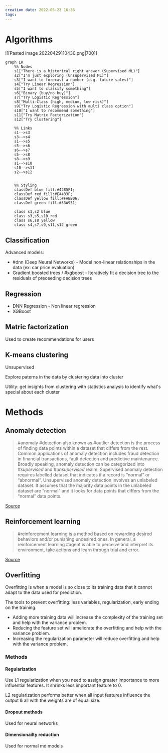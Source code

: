 ```yaml
---
creation date: 2022-05-23 16:36
tags:
---
```


# Algorithms

![[Pasted image 20220429110430.png|700]]

```mermaid
graph LR
	%% Nodes
	s1["There is a historical right answer (Supervised ML)"]
	s2["I'm just exploring (Unsupervised ML)"]
	s3["I want to forecast a number (e.g. future sales)"]
	s4["Try Linear Regression"]
	s5["I want to classify something"]
	s6["Binary (buy/no buy)"]
	s7["Try Logistic Regression"]
	s8["Multi-Class (high, medium, low risk)"]
	s9["Try Logistic Regression with multi class option"]
	s10["I want to recommend something"]
	s11["Try Matrix Factorization"]
	s12["Try Clustering"]
	
	%% Links
	s1-->s3
	s3-->s4
	s1-->s5
	s5-->s6
	s6-->s7
	s5-->s8
	s8-->s9
	s1-->s10
	s10-->s11
	s2-->s12


	%% Styling
	classDef blue fill:#4285F1;
	classDef red fill:#EA433F;
	classDef yellow fill:#FABB06;
	classDef green fill:#33A951;
	
	class s1,s2 blue
	class s3,s5,s10 red
	class s6,s8 yellow
	class s4,s7,s9,s11,s12 green
```

## Classification

Advanced models:

- #dnn (Deep Neural Networks) - Model non-linear relationships in the data (ex: car price evaluation)
- Gradient boosted trees / #xgboost - Iteratively fit a decision tree to the residuals of preceeding decision trees

## Regression

- DNN Regression - Non linear regression
- XGBoost

## Matric factorization

Used to create recommendations for users

## K-means clustering

Unsupervised

Explore paterns in the data by clustering data into cluster

Utility: get insights from clustering with statistics analysis to identify what's special about each cluster

# Methods

## Anomaly detection

> #anomaly #detection also known as #outlier detection is the process of finding data points within a dataset that differs from the rest. Common applications of anomaly detection includes fraud detection in financial transactions, fault detection and predictive maintenance.
> Broadly speaking, anomaly detection can be categorized into _#supervised_ and _#unsupervised_ realm. Supervised anomaly detection requires labelled dataset that indicates if a record is “normal” or “abnormal”. Unsupervised anomaly detection involves an unlabeled dataset. It assumes that the majority data points in the unlabeled dataset are “normal” and it looks for data points that differs from the “normal” data points.

[Source](https://towardsdatascience.com/unsupervised-anomaly-detection-in-python-f2e61be17c2b)

## Reinforcement learning

> #reinforcement learning is a method based on rewarding desired behaviors and/or punishing undesired ones. In general, a reinforcement learning #agent is able to perceive and interpret its environment, take actions and learn through trial and error.

[Source](https://www.techtarget.com/searchenterpriseai/definition/reinforcement-learning)

## Overfitting

Overfitting is when a model is so close to its training data that it cannot adapt to the data used for prediction.

The tools to prevent overfitting: less variables, regularization, early ending on the training.

- Adding more training data will increase the complexity of the training set and help with the variance problem.
- Reducing the feature set will ameliorate the overfitting and help with the variance problem.
- Increasing the regularization parameter will reduce overfitting and help with the variance problem.

### Methods

#### Regularization

Use L1 regularization when you need to assign greater importance to more influential features. It shrinks less important feature to 0.

L2 regularization performs better when all input features influence the output & all with the weights are of equal size.

#### Dropout methods

Used for neural networks

#### Dimensionailty reduction

Used for normal md models
